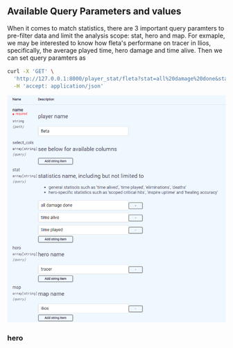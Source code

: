 ## Available Query Parameters and values

When it comes to match statistics, there are 3 important query paramters to pre-filter data and limit the analysis scope: stat, hero and map. For exmaple, we may be interested to know how fleta's performane on tracer in Ilios, specifically, the average played time, hero damage and time alive. Then we can set query paramters as

```bash
curl -X 'GET' \
  'http://127.0.0.1:8000/player_stat/fleta?stat=all%20damage%20done&stat=time%20alive&stat=time%20played&hero=tracer&map=ilios' \
  -H 'accept: application/json'
```

![](/screenshots/set-query-parameters.jpg)

### hero
